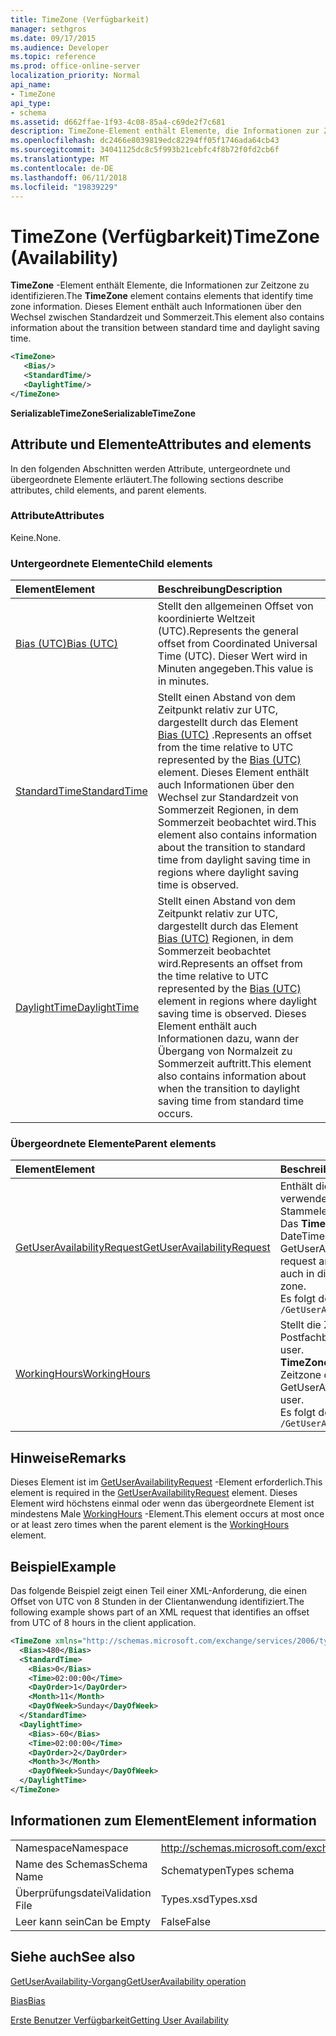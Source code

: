 ```yaml
---
title: TimeZone (Verfügbarkeit)
manager: sethgros
ms.date: 09/17/2015
ms.audience: Developer
ms.topic: reference
ms.prod: office-online-server
localization_priority: Normal
api_name:
- TimeZone
api_type:
- schema
ms.assetid: d662ffae-1f93-4c08-85a4-c69de2f7c681
description: TimeZone-Element enthält Elemente, die Informationen zur Zeitzone zu identifizieren. Dieses Element enthält auch Informationen über den Wechsel zwischen Standardzeit und Sommerzeit.
ms.openlocfilehash: dc2466e8039819edc82294ff05f1746ada64cb43
ms.sourcegitcommit: 34041125dc8c5f993b21cebfc4f8b72f0fd2cb6f
ms.translationtype: MT
ms.contentlocale: de-DE
ms.lasthandoff: 06/11/2018
ms.locfileid: "19839229"
---
```

# <a name="timezone-availability"></a><span data-ttu-id="c35aa-104">TimeZone (Verfügbarkeit)</span><span class="sxs-lookup"><span data-stu-id="c35aa-104">TimeZone (Availability)</span></span>

<span data-ttu-id="c35aa-105">**TimeZone** -Element enthält Elemente, die Informationen zur Zeitzone zu identifizieren.</span><span class="sxs-lookup"><span data-stu-id="c35aa-105">The **TimeZone** element contains elements that identify time zone information.</span></span> <span data-ttu-id="c35aa-106">Dieses Element enthält auch Informationen über den Wechsel zwischen Standardzeit und Sommerzeit.</span><span class="sxs-lookup"><span data-stu-id="c35aa-106">This element also contains information about the transition between standard time and daylight saving time.</span></span> 
  
```xml
<TimeZone>
   <Bias/>
   <StandardTime/>
   <DaylightTime/>
</TimeZone>
```

 <span data-ttu-id="c35aa-107">**SerializableTimeZone**</span><span class="sxs-lookup"><span data-stu-id="c35aa-107">**SerializableTimeZone**</span></span>
## <a name="attributes-and-elements"></a><span data-ttu-id="c35aa-108">Attribute und Elemente</span><span class="sxs-lookup"><span data-stu-id="c35aa-108">Attributes and elements</span></span>

<span data-ttu-id="c35aa-109">In den folgenden Abschnitten werden Attribute, untergeordnete und übergeordnete Elemente erläutert.</span><span class="sxs-lookup"><span data-stu-id="c35aa-109">The following sections describe attributes, child elements, and parent elements.</span></span>
  
### <a name="attributes"></a><span data-ttu-id="c35aa-110">Attribute</span><span class="sxs-lookup"><span data-stu-id="c35aa-110">Attributes</span></span>

<span data-ttu-id="c35aa-111">Keine.</span><span class="sxs-lookup"><span data-stu-id="c35aa-111">None.</span></span>
  
### <a name="child-elements"></a><span data-ttu-id="c35aa-112">Untergeordnete Elemente</span><span class="sxs-lookup"><span data-stu-id="c35aa-112">Child elements</span></span>

|<span data-ttu-id="c35aa-113">**Element**</span><span class="sxs-lookup"><span data-stu-id="c35aa-113">**Element**</span></span>|<span data-ttu-id="c35aa-114">**Beschreibung**</span><span class="sxs-lookup"><span data-stu-id="c35aa-114">**Description**</span></span>|
|:-----|:-----|
|[<span data-ttu-id="c35aa-115">Bias (UTC)</span><span class="sxs-lookup"><span data-stu-id="c35aa-115">Bias (UTC)</span></span>](bias-utc.md) <br/> |<span data-ttu-id="c35aa-116">Stellt den allgemeinen Offset von koordinierte Weltzeit (UTC).</span><span class="sxs-lookup"><span data-stu-id="c35aa-116">Represents the general offset from Coordinated Universal Time (UTC).</span></span> <span data-ttu-id="c35aa-117">Dieser Wert wird in Minuten angegeben.</span><span class="sxs-lookup"><span data-stu-id="c35aa-117">This value is in minutes.</span></span>  <br/> |
|[<span data-ttu-id="c35aa-118">StandardTime</span><span class="sxs-lookup"><span data-stu-id="c35aa-118">StandardTime</span></span>](standardtime.md) <br/> |<span data-ttu-id="c35aa-119">Stellt einen Abstand von dem Zeitpunkt relativ zur UTC, dargestellt durch das Element [Bias (UTC)](bias-utc.md) .</span><span class="sxs-lookup"><span data-stu-id="c35aa-119">Represents an offset from the time relative to UTC represented by the [Bias (UTC)](bias-utc.md) element.</span></span> <span data-ttu-id="c35aa-120">Dieses Element enthält auch Informationen über den Wechsel zur Standardzeit von Sommerzeit Regionen, in dem Sommerzeit beobachtet wird.</span><span class="sxs-lookup"><span data-stu-id="c35aa-120">This element also contains information about the transition to standard time from daylight saving time in regions where daylight saving time is observed.</span></span>  <br/> |
|[<span data-ttu-id="c35aa-121">DaylightTime</span><span class="sxs-lookup"><span data-stu-id="c35aa-121">DaylightTime</span></span>](daylighttime.md) <br/> |<span data-ttu-id="c35aa-122">Stellt einen Abstand von dem Zeitpunkt relativ zur UTC, dargestellt durch das Element [Bias (UTC)](bias-utc.md) Regionen, in dem Sommerzeit beobachtet wird.</span><span class="sxs-lookup"><span data-stu-id="c35aa-122">Represents an offset from the time relative to UTC represented by the [Bias (UTC)](bias-utc.md) element in regions where daylight saving time is observed.</span></span> <span data-ttu-id="c35aa-123">Dieses Element enthält auch Informationen dazu, wann der Übergang von Normalzeit zu Sommerzeit auftritt.</span><span class="sxs-lookup"><span data-stu-id="c35aa-123">This element also contains information about when the transition to daylight saving time from standard time occurs.</span></span>  <br/> |
   
### <a name="parent-elements"></a><span data-ttu-id="c35aa-124">Übergeordnete Elemente</span><span class="sxs-lookup"><span data-stu-id="c35aa-124">Parent elements</span></span>

|<span data-ttu-id="c35aa-125">**Element**</span><span class="sxs-lookup"><span data-stu-id="c35aa-125">**Element**</span></span>|<span data-ttu-id="c35aa-126">**Beschreibung**</span><span class="sxs-lookup"><span data-stu-id="c35aa-126">**Description**</span></span>|
|:-----|:-----|
|[<span data-ttu-id="c35aa-127">GetUserAvailabilityRequest</span><span class="sxs-lookup"><span data-stu-id="c35aa-127">GetUserAvailabilityRequest</span></span>](getuseravailabilityrequest.md) <br/> |<span data-ttu-id="c35aa-128">Enthält die Argumente, die zum Abrufen von Informationen zur Verfügbarkeit der Benutzer verwendet.</span><span class="sxs-lookup"><span data-stu-id="c35aa-128">Contains the arguments used to obtain user availability information.</span></span> <span data-ttu-id="c35aa-129">Dies ist eine Stammelements.</span><span class="sxs-lookup"><span data-stu-id="c35aa-129">This is a root element.</span></span>  <br/> <span data-ttu-id="c35aa-130">Das **TimeZone** -Element in der Nachricht GetUserAvailabilityRequest stellt die Zeitzone, in dem die DateTime-Werte in der Anforderung angegeben werden.</span><span class="sxs-lookup"><span data-stu-id="c35aa-130">The **TimeZone** element in the GetUserAvailabilityRequest message represents the time zone in which the DateTime values in the request are specified.</span></span> <span data-ttu-id="c35aa-131">Die von den Verfügbarkeitsdienst zurückgegebenen DateTime-Werte sind auch in dieser Zeitzone.</span><span class="sxs-lookup"><span data-stu-id="c35aa-131">The DateTime values returned by the Availability service are also in this time zone.</span></span>  <br/> <span data-ttu-id="c35aa-132">Es folgt der XPath-Ausdruck für dieses Element:</span><span class="sxs-lookup"><span data-stu-id="c35aa-132">The following is the XPath to this element:</span></span>  <br/>  `/GetUserAvailabilityRequest` <br/> |
|[<span data-ttu-id="c35aa-133">WorkingHours</span><span class="sxs-lookup"><span data-stu-id="c35aa-133">WorkingHours</span></span>](workinghours-ex15websvcsotherref.md) <br/> |<span data-ttu-id="c35aa-134">Stellt die Zeitzone Einstellungen und Arbeitszeiten für den angeforderten Postfachbenutzer.</span><span class="sxs-lookup"><span data-stu-id="c35aa-134">Represents the time zone settings and working hours for the requested mailbox user.</span></span>  <br/> <span data-ttu-id="c35aa-135">**TimeZone** -Element in der Nachricht GetUserAvailabilityResponse stellt die Einstellungen der Zeitzone des angeforderten Postfachbenutzers.</span><span class="sxs-lookup"><span data-stu-id="c35aa-135">The **TimeZone** element in the GetUserAvailabilityResponse message represents the time zone settings of the requested mailbox user.</span></span>  <br/> <span data-ttu-id="c35aa-136">Es folgt der XPath-Ausdruck für dieses Element:</span><span class="sxs-lookup"><span data-stu-id="c35aa-136">The following is the XPath to this element:</span></span>  <br/>  `/GetUserAvailabilityResponse/FreeBusyResponseArray/FreeBusyResponse/FreeBusyView/WorkingHours` <br/> |
   
## <a name="remarks"></a><span data-ttu-id="c35aa-137">Hinweise</span><span class="sxs-lookup"><span data-stu-id="c35aa-137">Remarks</span></span>

<span data-ttu-id="c35aa-138">Dieses Element ist im [GetUserAvailabilityRequest](getuseravailabilityrequest.md) -Element erforderlich.</span><span class="sxs-lookup"><span data-stu-id="c35aa-138">This element is required in the [GetUserAvailabilityRequest](getuseravailabilityrequest.md) element.</span></span> <span data-ttu-id="c35aa-139">Dieses Element wird höchstens einmal oder wenn das übergeordnete Element ist mindestens Male [WorkingHours](workinghours-ex15websvcsotherref.md) -Element.</span><span class="sxs-lookup"><span data-stu-id="c35aa-139">This element occurs at most once or at least zero times when the parent element is the [WorkingHours](workinghours-ex15websvcsotherref.md) element.</span></span> 
  
## <a name="example"></a><span data-ttu-id="c35aa-140">Beispiel</span><span class="sxs-lookup"><span data-stu-id="c35aa-140">Example</span></span>

<span data-ttu-id="c35aa-141">Das folgende Beispiel zeigt einen Teil einer XML-Anforderung, die einen Offset von UTC von 8 Stunden in der Clientanwendung identifiziert.</span><span class="sxs-lookup"><span data-stu-id="c35aa-141">The following example shows part of an XML request that identifies an offset from UTC of 8 hours in the client application.</span></span>
  
```XML
<TimeZone xmlns="http://schemas.microsoft.com/exchange/services/2006/types">
  <Bias>480</Bias>
  <StandardTime>
    <Bias>0</Bias>
    <Time>02:00:00</Time>
    <DayOrder>1</DayOrder>
    <Month>11</Month>
    <DayOfWeek>Sunday</DayOfWeek>
  </StandardTime>
  <DaylightTime>
    <Bias>-60</Bias>
    <Time>02:00:00</Time>
    <DayOrder>2</DayOrder>
    <Month>3</Month>
    <DayOfWeek>Sunday</DayOfWeek>
  </DaylightTime>
</TimeZone>
```

## <a name="element-information"></a><span data-ttu-id="c35aa-142">Informationen zum Element</span><span class="sxs-lookup"><span data-stu-id="c35aa-142">Element information</span></span>

|||
|:-----|:-----|
|<span data-ttu-id="c35aa-143">Namespace</span><span class="sxs-lookup"><span data-stu-id="c35aa-143">Namespace</span></span>  <br/> |http://schemas.microsoft.com/exchange/services/2006/types  <br/> |
|<span data-ttu-id="c35aa-144">Name des Schemas</span><span class="sxs-lookup"><span data-stu-id="c35aa-144">Schema Name</span></span>  <br/> |<span data-ttu-id="c35aa-145">Schematypen</span><span class="sxs-lookup"><span data-stu-id="c35aa-145">Types schema</span></span>  <br/> |
|<span data-ttu-id="c35aa-146">Überprüfungsdatei</span><span class="sxs-lookup"><span data-stu-id="c35aa-146">Validation File</span></span>  <br/> |<span data-ttu-id="c35aa-147">Types.xsd</span><span class="sxs-lookup"><span data-stu-id="c35aa-147">Types.xsd</span></span>  <br/> |
|<span data-ttu-id="c35aa-148">Leer kann sein</span><span class="sxs-lookup"><span data-stu-id="c35aa-148">Can be Empty</span></span>  <br/> |<span data-ttu-id="c35aa-149">False</span><span class="sxs-lookup"><span data-stu-id="c35aa-149">False</span></span>  <br/> |
   
## <a name="see-also"></a><span data-ttu-id="c35aa-150">Siehe auch</span><span class="sxs-lookup"><span data-stu-id="c35aa-150">See also</span></span>



[<span data-ttu-id="c35aa-151">GetUserAvailability-Vorgang</span><span class="sxs-lookup"><span data-stu-id="c35aa-151">GetUserAvailability operation</span></span>](getuseravailability-operation.md)
  
[<span data-ttu-id="c35aa-152">Bias</span><span class="sxs-lookup"><span data-stu-id="c35aa-152">Bias</span></span>](bias.md)


[<span data-ttu-id="c35aa-153">Erste Benutzer Verfügbarkeit</span><span class="sxs-lookup"><span data-stu-id="c35aa-153">Getting User Availability</span></span>](http://msdn.microsoft.com/library/d4133fcb-9b0f-4e6b-aadf-a389da83516a%28Office.15%29.aspx)

